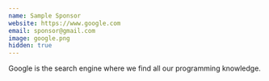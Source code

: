 ```yaml
---
name: Sample Sponsor
website: https://www.google.com
email: sponsor@gmail.com
image: google.png
hidden: true
---
```


Google is the search engine where we find all our programming knowledge.
